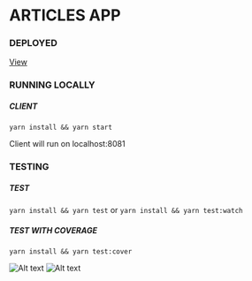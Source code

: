 # ARTICLES APP

### DEPLOYED
[View](https://articlesapp.netlify.com/)

### RUNNING LOCALLY

##### CLIENT

```yarn install && yarn start```

Client will run on localhost:8081

### TESTING

##### TEST
```yarn install && yarn test``` or ```yarn install && yarn test:watch```

##### TEST WITH COVERAGE
```yarn install && yarn test:cover```

![Alt text](./screenshots/desktop.png?raw=true "Desktop Screenshot")
![Alt text](./screenshots/mobile.png?raw=true "Mobile Screenshot")